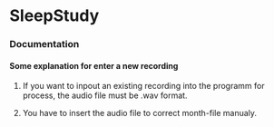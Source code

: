 # SleepStudy

### Documentation
#### Some explanation for enter a new recording

1) If you want to inpout an existing recording into the programm for process, the audio file must be .wav format.

2) You have to insert the audio file to correct month-file manualy.
